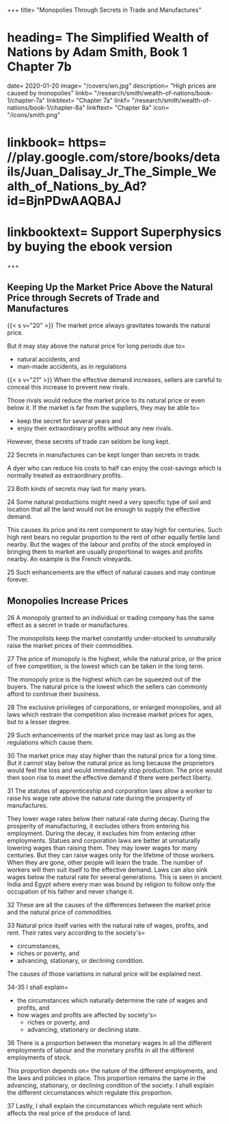 +++
title=  "Monopolies Through Secrets in Trade and Manufactures"
# heading=  The Simplified Wealth of Nations by Adam Smith, Book 1 Chapter 7b
date=  2020-01-20
image=  "/covers/wn.jpg"
description=  "High prices are caused by monopolies"
linkb=  "/research/smith/wealth-of-nations/book-1/chapter-7a"
linkbtext=  "Chapter 7a"
linkf=  "/research/smith/wealth-of-nations/book-1/chapter-8a"
linkftext=  "Chapter 8a"
icon=  "/icons/smith.png"
# linkbook=  https= //play.google.com/store/books/details/Juan_Dalisay_Jr_The_Simple_Wealth_of_Nations_by_Ad?id=BjnPDwAAQBAJ
# linkbooktext=  Support Superphysics by buying the ebook version
+++

## Keeping Up the Market Price Above the Natural Price through Secrets of Trade and Manufactures

{{< s v="20" >}} The market price always gravitates towards the natural price.

But it may stay above the natural price for long periods due to= 
- natural accidents, and
- man-made accidents, as in regulations

{{< s v="21" >}} When the effective demand increases, sellers are careful to conceal this increase to prevent new rivals.

Those rivals would reduce the market price to its natural price or even below it.
If the market is far from the suppliers, they may be able to= 
- keep the secret for several years and
- enjoy their extraordinary profits without any new rivals.

However, these secrets of trade can seldom be long kept.

22 Secrets in manufactures can be kept longer than secrets in trade.

A dyer who can reduce his costs to half can enjoy the cost-savings which is normally treated as extraordinary profits.

23 Both kinds of secrets may last for many years.

24 Some natural productions might need a very specific type of soil and location that all the land would not be enough to supply the effective demand.

This causes its price and its rent component to stay high for centuries.
Such high rent bears no regular proportion to the rent of other equally fertile land nearby.
But the wages of the labour and profits of the stock employed in bringing them to market are usually proportional to wages and profits nearby.
An example is the French vineyards.

25 Such enhancements are the effect of natural causes and may continue forever.

## Monopolies Increase Prices

26 A monopoly granted to an individual or trading company has the same effect as a secret in trade or manufactures.

The monopolists keep the market constantly under-stocked to unnaturally raise the market prices of their commodities.

27 The price of monopoly is the highest, while the natural price, or the price of free competition, is the lowest which can be taken in the long term.

The monopoly price is the highest which can be squeezed out of the buyers.
The natural price is the lowest which the sellers can commonly afford to continue their business.

28 The exclusive privileges of corporations, or enlarged monopolies, and all laws which restrain the competition also increase market prices for ages, but to a lesser degree.

29 Such enhancements of the market price may last as long as the regulations which cause them.

30 The market price may stay higher than the natural price for a long time. But it cannot stay below the natural price as long because the proprietors would feel the loss and would immediately stop production. The price would then soon rise to meet the effective demand if there were perfect liberty.

31 The statutes of apprenticeship and corporation laws allow a worker to raise his wage rate above the natural rate during the prosperity of manufactures.

They lower wage rates below their natural rate during decay.
During the prosperity of manufacturing, it excludes others from entering his employment.
During the decay, it excludes him from entering other employments.
Statues and corporation laws are better at unnaturally lowering wages than raising them.
They may lower wages for many centuries.
But they can raise wages only for the lifetime of those workers.
When they are gone, other people will learn the trade.
The number of workers will then suit itself to the effective demand.
Laws can also sink wages below the natural rate for several generations.
This is seen in ancient India and Egypt where every man was bound by religion to follow only the occupation of his father and never change it.

32 These are all the causes of the differences between the market price and the natural price of commodities.

33 Natural price itself varies with the natural rate of wages, profits, and rent. Their rates vary according to the society's= 
- circumstances,
- riches or poverty, and
- advancing, stationary, or declining condition.

The causes of those variations in natural price will be explained next.


34-35 I shall explain= 
- the circumstances which naturally determine the rate of wages and profits, and
- how wages and profits are affected by society's= 
  - riches or poverty, and
  - advancing, stationary or declining state.

36 There is a proportion between the monetary wages in all the different employments of labour and the monetary profits in all the different employments of stock.

This proportion depends on= 
the nature of the different employments, and
the laws and policies in place.
This proportion remains the same in the advancing, stationary, or declining condition of the society.
I shall explain the different circumstances which regulate this proportion.

37 Lastly, I shall explain the circumstances which regulate rent which affects the real price of the produce of land.